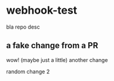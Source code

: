 # webhook-test
bla repo desc

## a fake change from a PR
wow! (maybe just a little)
 another change

random change 2
